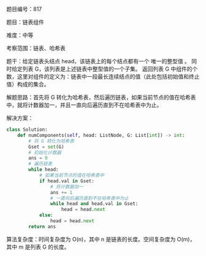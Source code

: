 题目编号：817

题目：链表组件

难度：中等

考察范围：链表、哈希表

题干：给定链表头结点 head，该链表上的每个结点都有一个 唯一的整型值 。
同时给定列表 G，该列表是上述链表中整型值的一个子集。
返回列表 G 中组件的个数，这里对组件的定义为：链表中一段最长连续结点的值（此处包括初始值和终止值）构成的集合。

解题思路：首先将 G 转化为哈希表，然后遍历链表，如果当前节点的值在哈希表中，就将计数器加一，并且一直向后遍历直到不在哈希表中为止。

解决方案：

```python
class Solution:
    def numComponents(self, head: ListNode, G: List[int]) -> int:
        # 将 G 转化为哈希表
        Gset = set(G)
        # 初始化计数器
        ans = 0
        # 遍历链表
        while head:
            # 如果当前节点的值在哈希表中
            if head.val in Gset:
                # 将计数器加一
                ans += 1
                # 一直向后遍历直到不在哈希表中为止
                while head and head.val in Gset:
                    head = head.next
            else:
                head = head.next
        return ans
```

算法复杂度：时间复杂度为 O(n)，其中 n 是链表的长度。空间复杂度为 O(m)，其中 m 是列表 G 的长度。